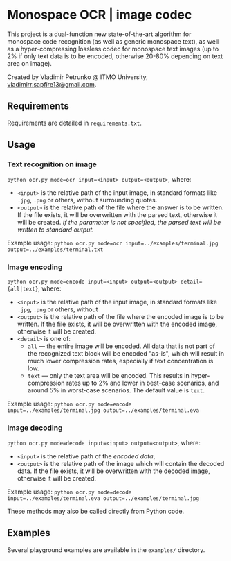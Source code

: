 # Monospace OCR | image codec
This project is a dual-function new state-of-the-art algorithm for monospace code recognition (as well as generic monospace text), as well as a hyper-compressing lossless codec for monospace text images (up to 2% if only text data is to be encoded, otherwise 20-80% depending on text area on image).

Created by Vladimir Petrunko @ ITMO University, vladimirr.sapfire13@gmail.com.

## Requirements

Requirements are detailed in `requirements.txt`.

## Usage

### Text recognition on image
`python ocr.py mode=ocr input=<input> output=<output>`, where:
* `<input>` is the relative path of the input image, in standard formats like `.jpg`, `.png` or others,
without surrounding quotes.
* `<output>` is the relative path of the file where the answer is to be written. If the file exists, it will be overwritten with the parsed text, otherwise it will be created. _If the parameter is not specified, the parsed text will be written to standard output._

Example usage: `python ocr.py mode=ocr input=../examples/terminal.jpg output=../examples/terminal.txt`

### Image encoding
`python ocr.py mode=encode input=<input> output=<output> detail={all|text}`, where:
* `<input>` is the relative path of the input image, in standard formats like `.jpg`, `.png` or others, without
* `<output>` is the relative path of the file where the encoded image is to be written. If the file exists, it will be overwritten with the encoded image, otherwise it will be created.
* `<detail>` is one of:
  * `all` — the entire image will be encoded. All data that is not part of the recognized text block will be encoded "as-is", which will result in much lower compression rates, especially if text concentration is low.
  * `text` — only the text area will be encoded. This results in hyper-compression rates up to 2% and lower in best-case scenarios, and around 5% in worst-case scenarios.
  The default value is `text`.

Example usage: `python ocr.py mode=encode input=../examples/terminal.jpg output=../examples/terminal.eva`

### Image decoding
`python ocr.py mode=decode input=<input> output=<output>`, where:
* `<input>` is the relative path of the _encoded data_,
* `<output>` is the relative path of the image which will contain the decoded data. If the file exists, it will be overwritten with the decoded image, otherwise it will be created.

Example usage: `python ocr.py mode=decode input=../examples/terminal.eva output=../examples/terminal.jpg`

These methods may also be called directly from Python code.

## Examples
Several playground examples are available in the `examples/` directory.